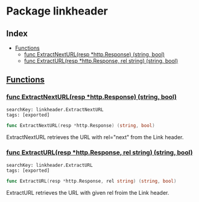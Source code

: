 # Package linkheader

## Index

* [Functions](#func)
    * [func ExtractNextURL(resp *http.Response) (string, bool)](#ExtractNextURL)
    * [func ExtractURL(resp *http.Response, rel string) (string, bool)](#ExtractURL)


## <a id="func" href="#func">Functions</a>

### <a id="ExtractNextURL" href="#ExtractNextURL">func ExtractNextURL(resp *http.Response) (string, bool)</a>

```
searchKey: linkheader.ExtractNextURL
tags: [exported]
```

```Go
func ExtractNextURL(resp *http.Response) (string, bool)
```

ExtractNextURL retrieves the URL with rel="next" from the Link header. 

### <a id="ExtractURL" href="#ExtractURL">func ExtractURL(resp *http.Response, rel string) (string, bool)</a>

```
searchKey: linkheader.ExtractURL
tags: [exported]
```

```Go
func ExtractURL(resp *http.Response, rel string) (string, bool)
```

ExtractURL retrieves the URL with given rel froim the Link header. 

